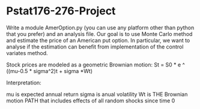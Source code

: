 # Pstat176-276-Project

Write a module AmerOption.py (you can use any platform other than python that you prefer)
and an analysis file. Our goal is to use Monte Carlo method and estimate the price of an American put option. In particular, we want to analyse if the estimation can benefit from implementation of the control variates method.


Stock prices are modeled as a geometric Brownian motion:
St = S0 * e ^ ((mu-0.5 * sigma^2)t + sigma *Wt)

Interpretation:

mu is expected annual return
sigma is anual volatility
Wt is THE Brownian motion PATH that includes effects of all random shocks since time 0 
